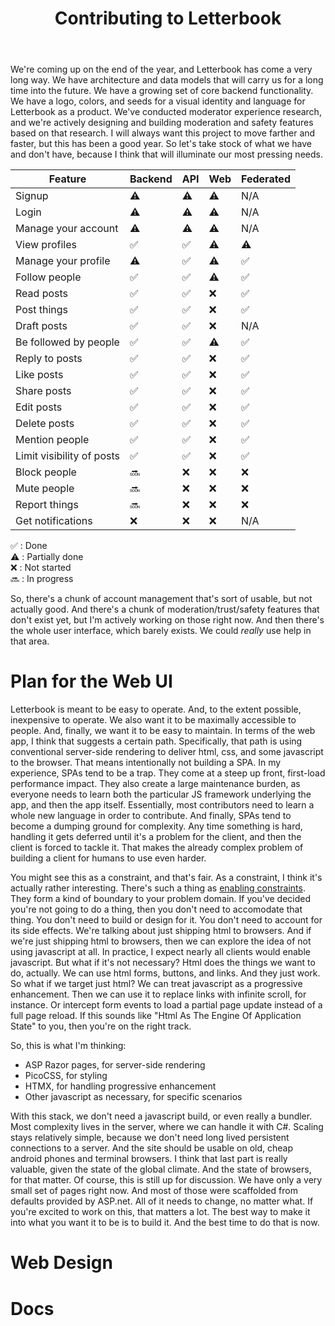 ﻿---
title: Contributing to Letterbook
authors:
  - jenniferplusplus
---

We're coming up on the end of the year, and Letterbook has come a very long way. We have architecture and data models that will carry us for a long time into the future. We have a growing set of core backend functionality. We have a logo, colors, and seeds for a visual identity and language for Letterbook as a product. We've conducted moderator experience research, and we're actively designing and building moderation and safety features based on that research. I will always want this project to move farther and faster, but this has been a good year. So let's take stock of what we have and don't have, because I think that will illuminate our most pressing needs.

| Feature                    | Backend | API | Web  | Federated |
|----------------            |---------|-----|------|-----------|
| Signup                     | ⚠️      | ⚠️   | ⚠️   | N/A       |
| Login                      | ⚠️      | ⚠️   | ⚠️   | N/A       |
| Manage your account        | ⚠️      | ⚠️   | ⚠️   | N/A       |
| View profiles              | ✅      | ✅   | ⚠️   | ⚠️        |
| Manage your profile        | ⚠️      | ✅   | ⚠️   | ✅        |
| Follow people              | ✅      | ✅   | ⚠️   | ✅        |
| Read posts                 | ✅      | ✅   | ❌   | ✅        |
| Post things                | ✅      | ✅   | ❌   | ✅        |
| Draft posts                | ✅      | ✅   | ❌   | N/A       |
| Be followed by people      | ✅      | ✅   | ⚠️   | ✅        |
| Reply to posts             | ✅      | ✅   | ❌   | ✅        |
| Like posts                 | ✅      | ✅   | ❌   | ✅        |
| Share posts                | ✅      | ✅   | ❌   | ✅        |
| Edit posts                 | ✅      | ✅   | ❌   | ✅        |
| Delete posts               | ✅      | ✅   | ❌   | ✅        |
| Mention people             | ✅      | ✅   | ❌   | ✅        |
| Limit visibility of posts  | ✅      | ✅   | ❌   | ✅        |
| Block people               | 🔜      | ❌   | ❌   | ❌        |
| Mute people                | 🔜      | ❌   | ❌   | ❌        |
| Report things              | 🔜      | ❌   | ❌   | ❌        |
| Get notifications          | ❌      | ❌   | ❌   | N/A       |

 ✅ : Done  
 ⚠️ : Partially done  
 ❌ : Not started  
 🔜 : In progress  

So, there's a chunk of account management that's sort of usable, but not actually good. And there's a chunk of moderation/trust/safety features that don't exist yet, but I'm actively working on those right now. And then there's the whole user interface, which barely exists. We could _really_ use help in that area.

# Plan for the Web UI

Letterbook is meant to be easy to operate. And, to the extent possible, inexpensive to operate. We also want it to be maximally accessible to people. And, finally, we want it to be easy to maintain. In terms of the web app, I think that suggests a certain path. Specifically, that path is using conventional server-side rendering to deliver html, css, and some javascript to the browser. That means intentionally not building a SPA. In my experience, SPAs tend to be a trap. They come at a steep up front, first-load performance impact. They also create a large maintenance burden, as everyone needs to learn both the particular JS framework underlying the app, and then the app itself. Essentially, most contributors need to learn a whole new language in order to contribute. And finally, SPAs tend to become a dumping ground for complexity. Any time something is hard, handling it gets deferred until it's a problem for the client, and then the client is forced to tackle it. That makes the already complex problem of building a client for humans to use even harder.

You might see this as a constraint, and that's fair. As a constraint, I think it's actually rather interesting. There's such a thing as [enabling constraints][enabling-constraints]. They form a kind of boundary to your problem domain. If you've decided you're not going to do a thing, then you don't need to accomodate that thing. You don't need to build or design for it. You don't need to account for its side effects. We're talking about just shipping html to browsers. And if we're just shipping html to browsers, then we can explore the idea of not using javascript at all. In practice, I expect nearly all clients would enable javascript. But what if it's not necessary? Html does the things we want to do, actually. We can use html forms, buttons, and links. And they just work. So what if we target just html? We can treat javascript as a progressive enhancement. Then we can use it to replace links with infinite scroll, for instance. Or intercept form events to load a partial page update instead of a full page reload. If this sounds like "Html As The Engine Of Application State" to you, then you're on the right track.

So, this is what I'm thinking:

- ASP Razor pages, for server-side rendering
- PicoCSS, for styling
- HTMX, for handling progressive enhancement
- Other javascript as necessary, for specific scenarios

With this stack, we don't need a javascript build, or even really a bundler. Most complexity lives in the server, where we can handle it with C#. Scaling stays relatively simple, because we don't need long lived persistent connections to a server. And the site should be usable on old, cheap android phones and terminal browsers. I think that last part is really valuable, given the state of the global climate. And the state of browsers, for that matter. Of course, this is still up for discussion. We have only a very small set of pages right now. And most of those were scaffolded from defaults provided by ASP.net. All of it needs to change, no matter what. If you're excited to work on this, that matters a lot. The best way to make it into what you want it to be is to build it. And the best time to do that is now.

# Web Design

# Docs


[enabling-constraints]: https://jordankaye.dev/posts/enabling-constraints/
